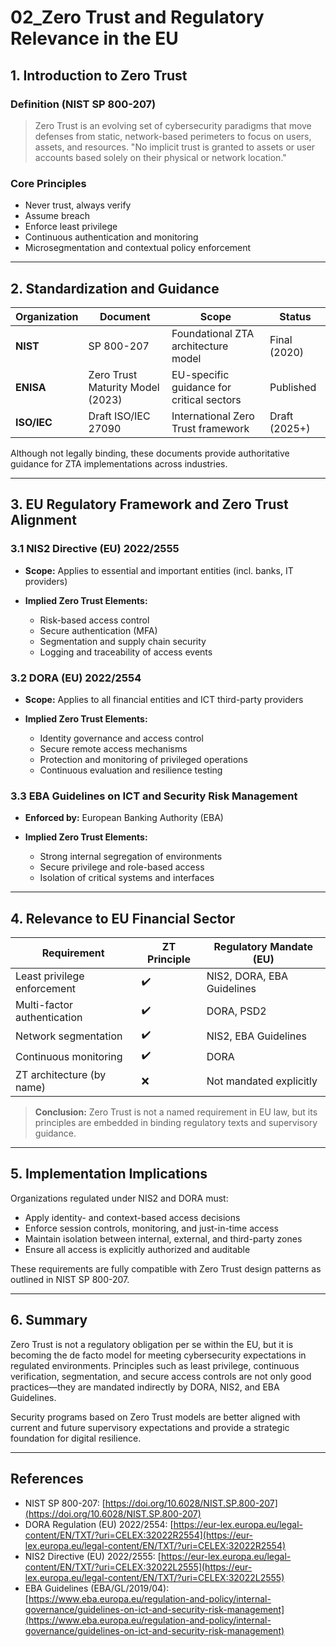 # 02\_Zero Trust and Regulatory Relevance in the EU

## 1. Introduction to Zero Trust

### Definition (NIST SP 800-207)

> Zero Trust is an evolving set of cybersecurity paradigms that move defenses from static, network-based perimeters to focus on users, assets, and resources.
> "No implicit trust is granted to assets or user accounts based solely on their physical or network location."

### Core Principles

* Never trust, always verify
* Assume breach
* Enforce least privilege
* Continuous authentication and monitoring
* Microsegmentation and contextual policy enforcement

---

## 2. Standardization and Guidance

| Organization | Document                         | Scope                                     | Status        |
| ------------ | -------------------------------- | ----------------------------------------- | ------------- |
| **NIST**     | SP 800-207                       | Foundational ZTA architecture model       | Final (2020)  |
| **ENISA**    | Zero Trust Maturity Model (2023) | EU-specific guidance for critical sectors | Published     |
| **ISO/IEC**  | Draft ISO/IEC 27090              | International Zero Trust framework        | Draft (2025+) |

Although not legally binding, these documents provide authoritative guidance for ZTA implementations across industries.

---

## 3. EU Regulatory Framework and Zero Trust Alignment

### 3.1 NIS2 Directive (EU) 2022/2555

* **Scope:** Applies to essential and important entities (incl. banks, IT providers)
* **Implied Zero Trust Elements:**

  * Risk-based access control
  * Secure authentication (MFA)
  * Segmentation and supply chain security
  * Logging and traceability of access events

### 3.2 DORA (EU) 2022/2554

* **Scope:** Applies to all financial entities and ICT third-party providers
* **Implied Zero Trust Elements:**

  * Identity governance and access control
  * Secure remote access mechanisms
  * Protection and monitoring of privileged operations
  * Continuous evaluation and resilience testing

### 3.3 EBA Guidelines on ICT and Security Risk Management

* **Enforced by:** European Banking Authority (EBA)
* **Implied Zero Trust Elements:**

  * Strong internal segregation of environments
  * Secure privilege and role-based access
  * Isolation of critical systems and interfaces

---

## 4. Relevance to EU Financial Sector

| Requirement                 | ZT Principle | Regulatory Mandate (EU)    |
| --------------------------- | ------------ | -------------------------- |
| Least privilege enforcement | ✔️           | NIS2, DORA, EBA Guidelines |
| Multi-factor authentication | ✔️           | DORA, PSD2                 |
| Network segmentation        | ✔️           | NIS2, EBA Guidelines       |
| Continuous monitoring       | ✔️           | DORA                       |
| ZT architecture (by name)   | ❌            | Not mandated explicitly    |

> **Conclusion:** Zero Trust is not a named requirement in EU law, but its principles are embedded in binding regulatory texts and supervisory guidance.

---

## 5. Implementation Implications

Organizations regulated under NIS2 and DORA must:

* Apply identity- and context-based access decisions
* Enforce session controls, monitoring, and just-in-time access
* Maintain isolation between internal, external, and third-party zones
* Ensure all access is explicitly authorized and auditable

These requirements are fully compatible with Zero Trust design patterns as outlined in NIST SP 800-207.

---

## 6. Summary

Zero Trust is not a regulatory obligation per se within the EU, but it is becoming the de facto model for meeting cybersecurity expectations in regulated environments. Principles such as least privilege, continuous verification, segmentation, and secure access controls are not only good practices—they are mandated indirectly by DORA, NIS2, and EBA Guidelines.

Security programs based on Zero Trust models are better aligned with current and future supervisory expectations and provide a strategic foundation for digital resilience.

---

## References

* NIST SP 800-207: [https://doi.org/10.6028/NIST.SP.800-207](https://doi.org/10.6028/NIST.SP.800-207)
* DORA Regulation (EU) 2022/2554: [https://eur-lex.europa.eu/legal-content/EN/TXT/?uri=CELEX:32022R2554](https://eur-lex.europa.eu/legal-content/EN/TXT/?uri=CELEX:32022R2554)
* NIS2 Directive (EU) 2022/2555: [https://eur-lex.europa.eu/legal-content/EN/TXT/?uri=CELEX:32022L2555](https://eur-lex.europa.eu/legal-content/EN/TXT/?uri=CELEX:32022L2555)
* EBA Guidelines (EBA/GL/2019/04): [https://www.eba.europa.eu/regulation-and-policy/internal-governance/guidelines-on-ict-and-security-risk-management](https://www.eba.europa.eu/regulation-and-policy/internal-governance/guidelines-on-ict-and-security-risk-management)

